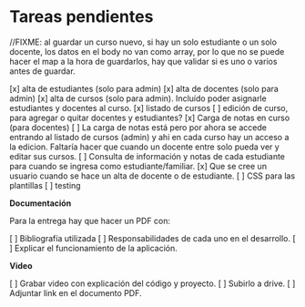 # Tareas pendientes

//FIXME: al guardar un curso nuevo, si hay un solo estudiante o un solo docente, los datos en el body no van como array, por lo que no se puede hacer el map a la hora de guardarlos, hay que validar si es uno o varios antes de guardar.

[x] alta de estudiantes (solo para admin)
[x] alta de docentes (solo para admin)
[x] alta de cursos (solo para admin). Incluído poder asignarle estudiantes y docentes al curso.
[x] listado de cursos
[ ] edición de curso, para agregar o quitar docentes y estudiantes?
[x] Carga de notas en curso (para docentes)
[ ] La carga de notas está pero por ahora se accede entrando al listado de cursos (admin) y ahi en cada curso hay un acceso a la edicion. Faltaría hacer que cuando un docente entre solo pueda ver y editar sus cursos.
[ ] Consulta de información y notas de cada estudiante para cuando se ingresa como estudiante/familiar.
[x] Que se cree un usuario cuando se hace un alta de docente o de estudiante.
[ ] CSS para las plantillas
[ ] testing

**Documentación**

Para la entrega hay que hacer un PDF con:

[ ] Bibliografía utilizada
[ ] Responsabilidades de cada uno en el desarrollo.
[ ] Explicar el funcionamiento de la aplicación.

**Video**

[ ] Grabar video con explicación del código y proyecto.
[ ] Subirlo a drive.
[ ] Adjuntar link en el documento PDF.
